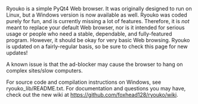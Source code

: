 Ryouko is a simple PyQt4 Web browser. It was originally designed to run on Linux, but a Windows version is now available as well. Ryouko was coded purely for fun, and is currently missing a lot of features. Therefore, it is *not* meant to replace your default Web browser, nor is it intended for serious usage or people who need a stable, dependable, and fully-featured program. However, it should be okay for very basic Web browsing. Ryouko is updated on a fairly-regular basis, so be sure to check this page for new updates!

A known issue is that the ad-blocker may cause the browser to hang on complex sites/slow computers.

For source code and compilation instructions on Windows, see ryouko_lib/README.txt. For documentation and questions you may have, check out the new wiki at https://github.com/foxhead128/ryouko/wiki.
